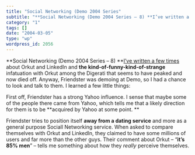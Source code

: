 ```yaml
---
title: "Social Networking (Demo 2004 Series"
subtitle: "**Social Networking (Demo 2004 Series – 8) **I’ve written a few times about..."
category: "1"
tags: []
date: "2004-03-05"
type: "wp"
wordpress_id: 2056
---
```

**Social Networking (Demo 2004 Series – 8) **[I’ve written a few times](/2004/01/24.html#a155) about Orkut and LinkedIn and **the kind-of-funny-kind-of-strange** infatuation with Orkut among the Digerati that seems to have peaked and now died off. Anyway, Friendster was demoing at Demo, so I had a chance to look and talk to them. I learned a few little things: 

First off, Friendster has a strong Yahoo influence. I sense that maybe some of the people there came from Yahoo, which tells me that a likely direction for them is to be **acquired by Yahoo at some point. **

Friendster tries to position itself **away from a dating service** and more as a general purpose Sociall Networking service. When asked to compare themselves with Orkut and LinkedIn, they claimed to have some millions of users and far more than the other guys. Their comment about Orkut – “**it’s 85% men**” – tells me something about how they *really* perceive themselves.